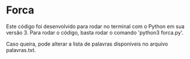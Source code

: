 # Forca

Este código foi desenvolvido para rodar no terminal com o Python em sua versão 3.
Para rodar o código, basta rodar o comando 'python3 forca.py'.

Caso queira, pode alterar a lista de palavras disponíveis no arquivo palavras.txt.
